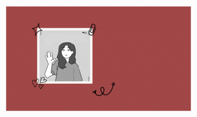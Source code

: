 ![](https://github.com/WardaaNajamm/WardaaNajamm/blob/main/Brown%20Doodle%20Company%20profile%20Presentation%20(1).gif)
